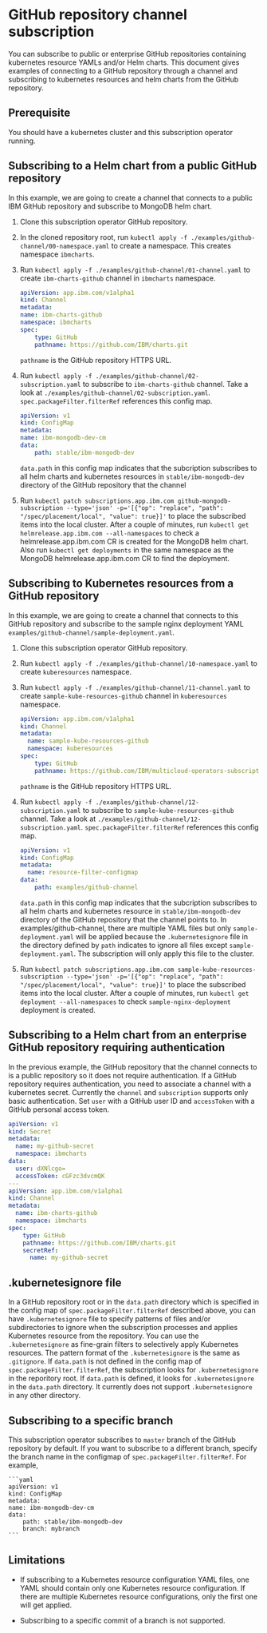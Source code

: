# GitHub repository channel subscription

You can subscribe to public or enterprise GitHub repositories containing kubernetes resource YAMLs and/or Helm charts. This document gives examples of connecting to a GitHub repository through a channel and subscribing to kubernetes resources and helm charts from the GitHub repository.

## Prerequisite

You should have a kubernetes cluster and this subscription operator running.

## Subscribing to a Helm chart from a public GitHub repository

In this example, we are going to create a channel that connects to a public IBM GitHub repository and subscribe to MongoDB helm chart.

1. Clone this subscription operator GitHub repository.
1. In the cloned repository root, run `kubectl apply -f ./examples/github-channel/00-namespace.yaml` to create a namespace. This creates namespace `ibmcharts`.
1. Run `kubectl apply -f ./examples/github-channel/01-channel.yaml` to create `ibm-charts-github` channel in `ibmcharts` namespace.

    ```yaml
    apiVersion: app.ibm.com/v1alpha1
    kind: Channel
    metadata:
    name: ibm-charts-github
    namespace: ibmcharts
    spec:
        type: GitHub
        pathname: https://github.com/IBM/charts.git
    ```

    `pathname` is the GitHub repository HTTPS URL.

1. Run `kubectl apply -f ./examples/github-channel/02-subscription.yaml` to subscribe to `ibm-charts-github` channel. Take a look at `./examples/github-channel/02-subscription.yaml`. `spec.packageFilter.filterRef` references this config map.

    ```yaml
    apiVersion: v1
    kind: ConfigMap
    metadata:
    name: ibm-mongodb-dev-cm
    data:
        path: stable/ibm-mongodb-dev
    ```

    `data.path` in this config map indicates that the subcription subscribes to all helm charts and kubernetes resources in `stable/ibm-mongodb-dev` directory of the GitHub repository that the channel
1. Run `kubectl patch subscriptions.app.ibm.com github-mongodb-subscription --type='json' -p='[{"op": "replace", "path": "/spec/placement/local", "value": true}]'` to place the subscribed items into the local cluster. After a couple of minutes, run `kubectl get helmrelease.app.ibm.com --all-namespaces` to check a helmrelease.app.ibm.com CR is created for the MongoDB helm chart. Also run `kubectl get deployments` in the same namespace as the MongoDB helmrelease.app.ibm.com CR to find the deployment.

## Subscribing to Kubernetes resources from a GitHub repository

In this example, we are going to create a channel that connects to this GitHub repository and subscribe to the sample nginx deployment YAML `examples/github-channel/sample-deployment.yaml`.

1. Clone this subscription operator GitHub repository.
1. Run `kubectl apply -f ./examples/github-channel/10-namespace.yaml` to create `kuberesources` namespace.
1. Run `kubectl apply -f ./examples/github-channel/11-channel.yaml` to create `sample-kube-resources-github` channel in `kuberesources` namespace.

    ```yaml
    apiVersion: app.ibm.com/v1alpha1
    kind: Channel
    metadata:
      name: sample-kube-resources-github
      namespace: kuberesources
    spec:
        type: GitHub
        pathname: https://github.com/IBM/multicloud-operators-subscription.git
    ```

    `pathname` is the GitHub repository HTTPS URL.

1. Run `kubectl apply -f ./examples/github-channel/12-subscription.yaml` to subscribe to `sample-kube-resources-github` channel. Take a look at `./examples/github-channel/12-subscription.yaml`. `spec.packageFilter.filterRef` references this config map.

    ```yaml
    apiVersion: v1
    kind: ConfigMap
    metadata:
      name: resource-filter-configmap
    data:
        path: examples/github-channel
    ```

    `data.path` in this config map indicates that the subcription subscribes to all helm charts and kubernetes resource in `stable/ibm-mongodb-dev` directory of the GitHub repository that the channel points to. In examples/github-channel, there are multiple YAML files but only `sample-deployment.yaml` will be applied because the `.kubernetesignore` file in the directory defined by `path` indicates to ignore all files except `sample-deployment.yaml`. The subscription will only apply this file to the cluster.
1. Run `kubectl patch subscriptions.app.ibm.com sample-kube-resources-subscription --type='json' -p='[{"op": "replace", "path": "/spec/placement/local", "value": true}]'` to place the subscribed items into the local cluster. After a couple of minutes, run `kubectl get deployment --all-namespaces` to check `sample-nginx-deployment` deployment is created.

## Subscribing to a Helm chart from an enterprise GitHub repository requiring authentication

In the previous example, the GitHub repository that the channel connects to is a public repository so it does not require authentication. If a GitHub repository requires authentication, you need to associate a channel with a kubernetes secret. Currently the `channel` and `subscription` supports only basic authentication. Set `user` with a GitHub user ID and `accessToken` with a GitHub personal access token.

```yaml
apiVersion: v1
kind: Secret
metadata:
  name: my-github-secret
  namespace: ibmcharts
data:
  user: dXNlcgo=
  accessToken: cGFzc3dvcmQK
---
apiVersion: app.ibm.com/v1alpha1
kind: Channel
metadata:
  name: ibm-charts-github
  namespace: ibmcharts
spec:
    type: GitHub
    pathname: https://github.com/IBM/charts.git
    secretRef:
      name: my-github-secret
```

## .kubernetesignore file

In a GitHub repository root or in the `data.path` directory which is specified in the config map of `spec.packageFilter.filterRef` described above, you can have `.kubernetesignore` file to specify patterns of files and/or subdirectories to ignore when the subscription processes and applies Kubernetes resource from the repository. You can use the `.kubernetesignore` as fine-grain filters to selectively apply Kubernetes resources. The pattern format of the `.kubernetesignore` is the same as `.gitignore`. If `data.path` is not defined in the config map of `spec.packageFilter.filterRef`, the subscription looks for `.kubernetesignore` in the reporitory root. If `data.path` is defined, it looks for `.kubernetesignore` in the `data.path` directory. It currently does not support `.kubernetesignore` in any other directory.

## Subscribing to a specific branch

This subscription operator subscribes to `master` branch of the GitHub repository by default. If you want to subscribe to a different branch, specify the branch name in the configmap of `spec.packageFilter.filterRef`. For example,

    ```yaml
    apiVersion: v1
    kind: ConfigMap
    metadata:
    name: ibm-mongodb-dev-cm
    data:
        path: stable/ibm-mongodb-dev
        branch: mybranch
    ```

## Limitations

* If subscribing to a Kubernetes resource configuration YAML files, one YAML should contain only one Kubernetes resource configuration. If there are multiple Kubernetes resource configurations, only the first one will get applied.

* Subscribing to a specific commit of a branch is not supported.